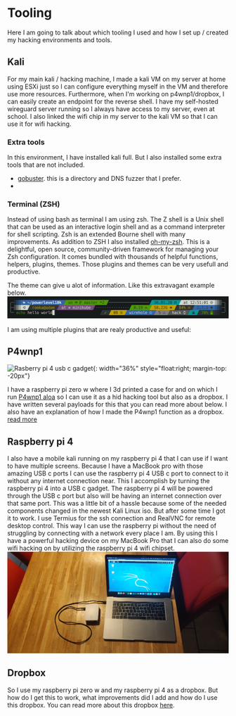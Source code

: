 # Tooling
Here I am going to talk about which tooling I used and how I set up / created my hacking environments and tools.

## Kali
For my main kali / hacking machine, I made a kali VM on my server at home using ESXi just so I can configure everything myself in the VM and therefore use more resources. Furthermore, when I'm working on p4wnp1/dropbox, I can easily create an endpoint for the reverse shell. I have my self-hosted wireguard server running so I always have access to my server, even at school. I also linked the wifi chip in my server to the kali VM so that I can use it for wifi hacking.

### Extra tools
In this environment, I have installed kali full. But I also installed some extra tools that are not included.
- [gobuster](https://github.com/OJ/gobuster). this is a directory and DNS fuzzer that I prefer.
- 

### Terminal (ZSH)
Instead of using bash as terminal I am using zsh.
The Z shell is a Unix shell that can be used as an interactive login shell and as a command interpreter for shell scripting. Zsh is an extended Bourne shell with many improvements.
As addition to ZSH I also installed [oh-my-zsh](https://ohmyz.sh/).
This is a delightful, open source, community-driven framework for managing your Zsh configuration. It comes bundled with thousands of helpful functions, helpers, plugins, themes.
Those plugins and themes can be very usefull and productive.

The theme can give u alot of information. Like this extravagant example below.
![extravagant zsh](images/extravagant.png)

I am using multiple plugins that are realy productive and useful:



## P4wnp1
![Rasberry pi 4 usb c gadget](images/p4wnp1case.png){: width="36%" style="float:right; margin-top: -20px"}

I have a raspberry pi zero w where I 3d printed a case for and on which I run [P4wnp1 aloa](https://github.com/RoganDawes/P4wnP1_aloa) so I can use it as a hid hacking tool but also as a dropbox. I have written several payloads for this that you can read more about below. I also have an explanation of how I made the P4wnp1 function as a dropbox.
[read more](p4wnp1)


## Raspberry pi 4
I also have a mobile kali running on my raspberry pi 4 that I can use if I want to have multiple screens.
Because I have a MacBook pro with those amazing USB c ports I can use the raspberry pi 4 USB c port to connect to it without any internet connection near.
This I accomplish by turning the raspberry pi 4 into a USB c gadget.
The raspberry pi 4 will be powered through the USB c port but also will be having an internet connection over that same port.
This was a little bit of a hassle because some of the needed components changed in the newest Kali Linux iso.
But after some time I got it to work.
I use Termius for the ssh connection and RealVNC for remote desktop control.
This way I can use the raspberry pi without the need of struggling by connecting with a network every place I am.
By using this I have a powerful hacking device on my MacBook Pro that I can also do some wifi hacking on by utilizing the raspberry pi 4 wifi chipset.
![Rasberry pi 4 usb c gadget](images/rpi4c.jpg)

## Dropbox
So I use my raspberry pi zero w and my raspberry pi 4 as a dropbox.
But how do I get this to work, what improvements did I add and how do I use this dropbox.
You can read more about this dropbox [here](dropbox).